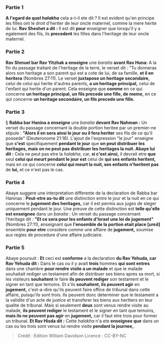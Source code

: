 
### Partie 1
<b>A l'egard de quel <i>halakha</i></b> cela a-t-il ete dit ? Il est evident qu'en principe les filles ont le droit d'heriter de leur oncle maternel, comme la mere herite de lui. <b>Rav Sheshet a dit :</b> Il est dit <b>pour</b> enseigner que lorsqu'il y a egalement des fils, ils <b>precedent</b> les filles dans l'heritage de leur oncle maternel.

### Partie 2
<b>Rav Shmuel bar Rav Yitzhak a enseigne</b> une <i>baraita</i> <b>avant Rav Huna:</b> A la fin du passage traitant de l'heritage de la terre, le verset dit : "Tu donneras alors son heritage a son parent qui est a cote de lui, de sa famille, <b>et il en heritera</b> (Nombres 27:11). Le verset <b>juxtapose un heritage secondaire,</b> celui de celui qui herite d'autres parents, <b>a un heritage principal,</b> celui de l'enfant qui herite d'un parent. Cela enseigne que <b>comme</b> en ce qui concerne <b>un heritage principal, un fils precede une fille, de meme,</b> en ce qui concerne <b>un heritage secondaire, un fils precede une fille.</b>

### Partie 3
§ <b>Rabba bar Hanina a enseigne</b> une <i>baraita</i> <b>devant Rav Nahman :</b> Un verset du passage concernant la double portion heritee par un premier-ne stipule : <b>"Alors il en sera ainsi le jour ou il fera heriter</b> ses fils de ce qu'il possede" (Deuteronome 21:16). L'ajout de l'expression "le jour" enseigne que <b>c'est</b> specifiquement <b>pendant le jour</b> que <b>on peut distribuer les heritages, mais on ne peut pas distribuer les heritages la nuit. Abaye lui dit :</b> Cela ne peut pas etre la <i>halakha</i>, car, <b>si c'est ainsi,</b> il devrait etre <b>que</b> seul <b>celui qui meurt pendant le jour est</b> celui de <b>qui ses enfants heritent,</b> mais en ce qui concerne <b>celui qui meurt la nuit, ses enfants n'heritent pas</b> de <b>lui,</b> et ce n'est pas le cas.

### Partie 4
Abaye suggere une interpretation differente de la declaration de Rabba bar Haninas : <b>Peut-etre as-tu dit</b> une distinction entre le jour et la nuit en ce qui concerne le <b>jugement des heritages,</b> car il est permis aux juges de sieger uniquement pendant le jour. Une preuve de cette distinction est <b>telle qu'elle est enseignee</b> dans un <i>baraita</i> : Un verset du passage concernant l'heritage dit : <b>"Et ce sera pour les enfants d'Israel une loi de jugement"</b> (Nombres 27:11), enseignant que <b>l'ensemble de la portion etait place [<i>ureâ</i>]</b> ensemble <b>pour etre</b> considere comme une affaire de <b>jugement,</b> soumise aux regles de procedure d'une affaire judiciaire.

### Partie 5
Abaye poursuit : <b>Et</b> ceci est <b>conforme</b> a la declaration <b>du Rav Yehuda, car Rav Yehuda dit :</b> Dans le cas ou il y avait <b>trois</b> hommes <b>qui sont entres</b> dans une chambre <b>pour rendre visite a un malade</b> et que le malade souhaitait rediger un testament afin de distribuer ses biens apres sa mort, si les visiteurs <b>souhaitent</b> le faire <b>ils peuvent rediger</b> son testament et le signer en tant que temoins. Et s'ils <b>souhaitent, ils peuvent agir</b> en <b>jugement,</b> c'est-a-dire qu'ils peuvent faire office de tribunal dans cette affaire, puisqu'ils sont trois. Ils peuvent donc determiner que le testament a la validite d'un acte de justice et transferer les biens aux heritiers en leur qualite de tribunal. Mais si seulement <b>deux</b> sont venus rendre visite au malade, <b>ils peuvent rediger</b> le testament et le signer en tant que temoins, <b>mais ils ne peuvent pas agir</b> en <b>jugement,</b> car il faut etre trois pour former un tribunal. <b>Et Rav Hisda dit :</b> Cette <i>halakha</i> n'a ete <b>enseignee que</b> dans un cas ou les trois sont venus lui rendre visite <b>pendant la journee,</b>.

>Credit : Edition William Davidson
>Licence : CC-BY-NC